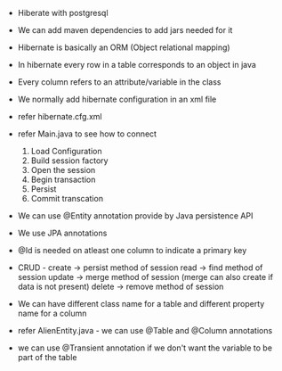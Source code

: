 * Hiberate with postgresql
* We can add maven dependencies to add jars needed for it
* Hibernate is basically an ORM (Object relational mapping)
* In hibernate every row in a table corresponds to an object in java
* Every column refers to an attribute/variable in the class


* We normally add hibernate configuration in an xml file
* refer hibernate.cfg.xml
* refer Main.java to see how to connect
    1. Load Configuration
    2. Build session factory
    3. Open the session
    4. Begin transaction 
    5. Persist 
    6. Commit transcation 
* We can use @Entity annotation provide by Java persistence API
* We use JPA annotations
* @Id is needed on atleast one column to indicate a primary key
* CRUD - create -> persist method of session
         read -> find method of session
         update -> merge method of session (merge can also create if data is not present)
         delete -> remove method of session
* We can have different class name for a table and different property name for a column
* refer AlienEntity.java - we can use @Table and @Column annotations
* we can use @Transient annotation if we don't want the variable to be part of the table